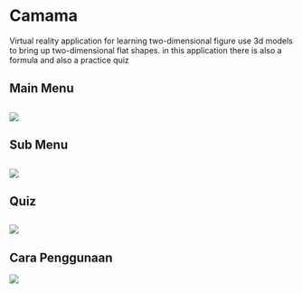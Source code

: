 # Camama
Virtual reality application for learning two-dimensional figure use 3d models to bring up two-dimensional flat shapes. in this application there is also a formula and also a practice quiz

<h2> Main Menu <h2>
  <img src="https://firebasestorage.googleapis.com/v0/b/chatboteinstein.appspot.com/o/Camama%2F5.jpg?alt=media&token=03692f48-847e-4144-b825-f1c35c431b6c">
 <br>
  <h2> Sub Menu <h2>
<img src= "https://firebasestorage.googleapis.com/v0/b/chatboteinstein.appspot.com/o/Camama%2F4.jpg?alt=media&token=c4975fae-427d-499a-8adb-3cc58302cdeb">
  <br>
  <h2> Quiz <h2>
<img src= "https://firebasestorage.googleapis.com/v0/b/chatboteinstein.appspot.com/o/Camama%2F3.jpg?alt=media&token=f9f8b35e-f0c6-4e87-962e-ad6a049c7c24">
  <h2> Cara Penggunaan </h2>
    <img src= "https://firebasestorage.googleapis.com/v0/b/chatboteinstein.appspot.com/o/Camama%2F2.jpg?alt=media&token=0f5630be-8f88-4ace-88d9-3f2f7c4b3c8e">
    
